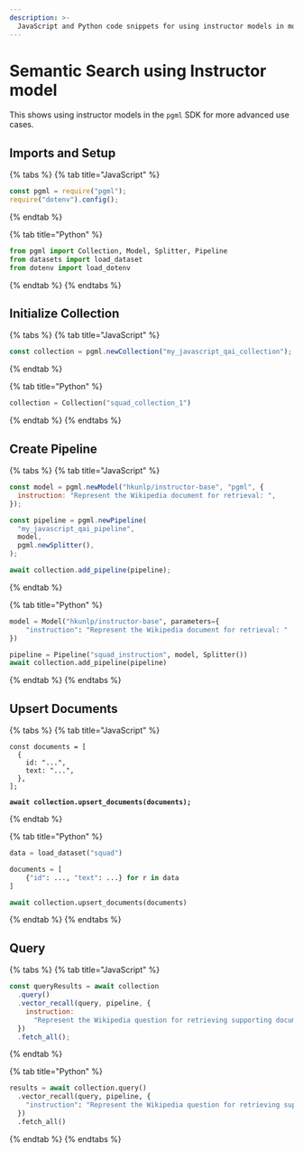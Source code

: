 ```yaml
---
description: >-
  JavaScript and Python code snippets for using instructor models in more advanced search use cases.
---
```

# Semantic Search using Instructor model

This shows using instructor models in the `pgml` SDK for more advanced use cases.

## Imports and Setup

{% tabs %}
{% tab title="JavaScript" %}
```js
const pgml = require("pgml");
require("dotenv").config(); 
```
{% endtab %}

{% tab title="Python" %}
```python
from pgml import Collection, Model, Splitter, Pipeline   
from datasets import load_dataset
from dotenv import load_dotenv
```
{% endtab %}
{% endtabs %}

## Initialize Collection

{% tabs %}
{% tab title="JavaScript" %}
```js
const collection = pgml.newCollection("my_javascript_qai_collection"); 
```
{% endtab %}

{% tab title="Python" %}
```python
collection = Collection("squad_collection_1")
```
{% endtab %}
{% endtabs %}

## Create Pipeline

{% tabs %}
{% tab title="JavaScript" %}
```js
const model = pgml.newModel("hkunlp/instructor-base", "pgml", {
  instruction: "Represent the Wikipedia document for retrieval: ", 
});

const pipeline = pgml.newPipeline(
  "my_javascript_qai_pipeline",
  model,
  pgml.newSplitter(),
);

await collection.add_pipeline(pipeline);
```
{% endtab %}

{% tab title="Python" %}
```python
model = Model("hkunlp/instructor-base", parameters={
    "instruction": "Represent the Wikipedia document for retrieval: "  
})

pipeline = Pipeline("squad_instruction", model, Splitter())
await collection.add_pipeline(pipeline)
```
{% endtab %}
{% endtabs %}

## Upsert Documents

{% tabs %}
{% tab title="JavaScript" %}
<pre class="language-js"><code class="lang-js">const documents = [
  {
    id: "...",
    text: "...",
  },
];

<strong>await collection.upsert_documents(documents);
</strong></code></pre>
{% endtab %}

{% tab title="Python" %}
```python
data = load_dataset("squad")

documents = [
    {"id": ..., "text": ...} for r in data
]

await collection.upsert_documents(documents) 
```
{% endtab %}
{% endtabs %}

## Query

{% tabs %}
{% tab title="JavaScript" %}
```js
const queryResults = await collection
  .query()
  .vector_recall(query, pipeline, { 
    instruction:  
      "Represent the Wikipedia question for retrieving supporting documents: ",
  })
  .fetch_all();
```
{% endtab %}

{% tab title="Python" %}
```python
results = await collection.query()
  .vector_recall(query, pipeline, {
    "instruction": "Represent the Wikipedia question for retrieving supporting documents: "
  })
  .fetch_all()
```
{% endtab %}
{% endtabs %}
